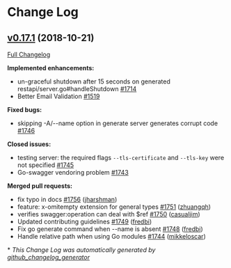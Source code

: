 # Change Log

## [v0.17.1](https://github.com/michalq/go-swagger/tree/v0.17.1) (2018-10-21)
[Full Changelog](https://github.com/michalq/go-swagger/compare/v0.17.0...v0.17.1)

**Implemented enhancements:**

- un-graceful shutdown after 15 seconds on generated restapi/server.go\#handleShutdown [\#1714](https://github.com/michalq/go-swagger/issues/1714)
- Better Email Validation [\#1519](https://github.com/michalq/go-swagger/issues/1519)

**Fixed bugs:**

- skipping -A/--name option in generate server generates corrupt code [\#1746](https://github.com/michalq/go-swagger/issues/1746)

**Closed issues:**

- testing server: the required flags `--tls-certificate` and `--tls-key` were not specified [\#1745](https://github.com/michalq/go-swagger/issues/1745)
- Go-swagger vendoring problem [\#1743](https://github.com/michalq/go-swagger/issues/1743)

**Merged pull requests:**

- fix typo in docs [\#1756](https://github.com/michalq/go-swagger/pull/1756) ([jharshman](https://github.com/jharshman))
- feature: x-omitempty extension for general types [\#1751](https://github.com/michalq/go-swagger/pull/1751) ([zhuangqh](https://github.com/zhuangqh))
- verifies swagger:operation can deal with $ref [\#1750](https://github.com/michalq/go-swagger/pull/1750) ([casualjim](https://github.com/casualjim))
- Updated contributing guidelines [\#1749](https://github.com/michalq/go-swagger/pull/1749) ([fredbi](https://github.com/fredbi))
- Fix go generate command when --name is absent [\#1748](https://github.com/michalq/go-swagger/pull/1748) ([fredbi](https://github.com/fredbi))
- Handle relative path when using Go modules [\#1744](https://github.com/michalq/go-swagger/pull/1744) ([mikkeloscar](https://github.com/mikkeloscar))


\* *This Change Log was automatically generated by [github_changelog_generator](https://github.com/skywinder/Github-Changelog-Generator)*
